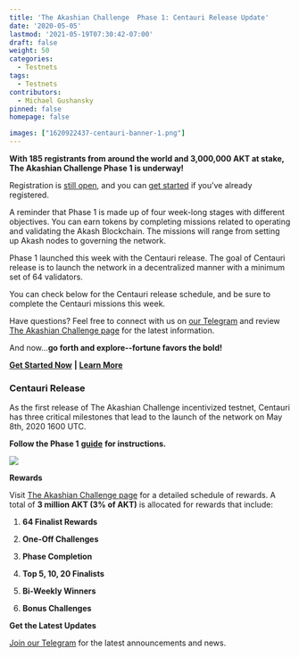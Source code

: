 ```yaml
---
title: 'The Akashian Challenge  Phase 1: Centauri Release Update'
date: '2020-05-05'
lastmod: '2021-05-19T07:30:42-07:00'
draft: false
weight: 50
categories:
  - Testnets
tags:
  - Testnets
contributors:
  - Michael Gushansky
pinned: false
homepage: false

images: ["1620922437-centauri-banner-1.png"]
---
```

**With 185 registrants from around the world and 3,000,000 AKT at stake, The Akashian Challenge Phase 1 is underway!** 

Registration is [still open](https://docs.google.com/forms/d/1oM8eQcaWkpt3nRLh_H0tvQ2AeLpgjkdLn6rfhKyrsJk/edit), and you can [get started](https://docs.akash.network/akashian/phase1) if you’ve already registered.  
  
A reminder that Phase 1 is made up of four week-long stages with different objectives. You can earn tokens by completing missions related to operating and validating the Akash Blockchain. The missions will range from setting up Akash nodes to governing the network.  
  
Phase 1 launched this week with the Centauri release. The goal of Centauri release is to launch the network in a decentralized manner with a minimum set of 64 validators.  
  
You can check below for the Centauri release schedule, and be sure to complete the Centauri missions this week.  
  
Have questions? Feel free to connect with us on [our Telegram](https://t.me/AkashNW) and review [The Akashian Challenge page](https://akash.network/challenge/) for the latest information.  
  
And now...**go forth and explore--fortune favors the bold!**

[**Get Started Now**](https://akash.network/akashian/docs) **|** [**Learn More**](https://akash.network/challenge/)

### **Centauri Release**

As the first release of The Akashian Challenge incentivized testnet, Centauri has three critical milestones that lead to the launch of the network on May 8th, 2020 1600 UTC.  
  
**Follow the Phase 1** [**guide**](https://akash.network/akashian/phase1/guide) **for instructions.**

![](https://www.datocms-assets.com/45776/1620922421-screen-shot-2020-05-05-at-7-08-22-am.png)

**Rewards**  
  
Visit [The Akashian Challenge page](https://akash.network/challenge/) for a detailed schedule of rewards. A total of **3 million AKT (3% of AKT)** is allocated for rewards that include:

1.  **64 Finalist Rewards**
    
2.  **One-Off Challenges**
    
3.  **Phase Completion**
    
4.  **Top 5, 10, 20 Finalists**
    
5.  **Bi-Weekly Winners**
    
6.  **Bonus Challenges**
    

**Get the Latest Updates**  
  
[Join our Telegram](https://t.me/AkashNW) for the latest announcements and news.